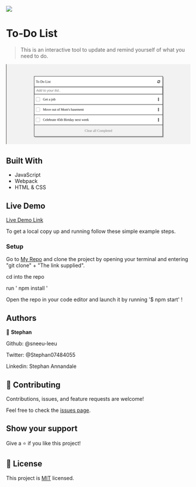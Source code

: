 ![](https://img.shields.io/badge/Microverse-blueviolet)

# To-Do List 

> This is an interactive tool to update and remind yourself of what you need to do.

![screenshot](./img/screen_shot.png)

## Built With

- JavaScript
- Webpack
- HTML & CSS

## Live Demo

[Live Demo Link](https://compassionate-stonebraker-45d168.netlify.app/)

To get a local copy up and running follow these simple example steps.

### Setup

Go to [My Repo](https://sneeu-leeu.github.io/To-Do-List-JS/docs/) and clone the project by opening your terminal and entering "git clone" + "The link supplied".

cd into the repo

run ' npm install '

Open the repo in your code editor and launch it by running '$ npm start' !

## Authors

👤 **Stephan**

Github: @sneeu-leeu

Twitter: @Stephan07484055

Linkedin: Stephan Annandale



## 🤝 Contributing

Contributions, issues, and feature requests are welcome!


Feel free to check the [issues page](https://github.com/sneeu-leeu/To-Do-List/issues/4).

## Show your support

Give a ⭐️ if you like this project!

## 📝 License

This project is [MIT](https://opensource.org/licenses/MIT) licensed.

